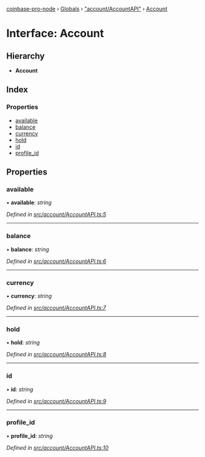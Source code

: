 [coinbase-pro-node](../README.md) › [Globals](../globals.md) › ["account/AccountAPI"](../modules/_account_accountapi_.md) › [Account](_account_accountapi_.account.md)

# Interface: Account

## Hierarchy

- **Account**

## Index

### Properties

- [available](_account_accountapi_.account.md#available)
- [balance](_account_accountapi_.account.md#balance)
- [currency](_account_accountapi_.account.md#currency)
- [hold](_account_accountapi_.account.md#hold)
- [id](_account_accountapi_.account.md#id)
- [profile_id](_account_accountapi_.account.md#profile_id)

## Properties

### available

• **available**: _string_

_Defined in [src/account/AccountAPI.ts:5](https://github.com/bennyn/coinbase-pro-node/blob/d0dceee/src/account/AccountAPI.ts#L5)_

---

### balance

• **balance**: _string_

_Defined in [src/account/AccountAPI.ts:6](https://github.com/bennyn/coinbase-pro-node/blob/d0dceee/src/account/AccountAPI.ts#L6)_

---

### currency

• **currency**: _string_

_Defined in [src/account/AccountAPI.ts:7](https://github.com/bennyn/coinbase-pro-node/blob/d0dceee/src/account/AccountAPI.ts#L7)_

---

### hold

• **hold**: _string_

_Defined in [src/account/AccountAPI.ts:8](https://github.com/bennyn/coinbase-pro-node/blob/d0dceee/src/account/AccountAPI.ts#L8)_

---

### id

• **id**: _string_

_Defined in [src/account/AccountAPI.ts:9](https://github.com/bennyn/coinbase-pro-node/blob/d0dceee/src/account/AccountAPI.ts#L9)_

---

### profile_id

• **profile_id**: _string_

_Defined in [src/account/AccountAPI.ts:10](https://github.com/bennyn/coinbase-pro-node/blob/d0dceee/src/account/AccountAPI.ts#L10)_
